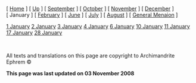 \[ [Home](index.md) \] \[ [Up](menaion.md) \] \[ [September](sep-int.md) \] \[ [October](oct-int.md) \] \[ [November](nov-int.md) \] \[ [December](dec-int.md) \] \[ January \] \[ [February](february.md) \] \[ [June](Menaion-June.md) \] \[ [July](july1.md) \] \[ [August](aug.md) \] \[ [General Menaion](general.md) \]

[1 January](1january.md)
[2 January](jan02.md)
[3 January](3_january.md)
[4 January](4_january.md)
[6 January](6january.md)
[10 January](10_january.md)
[11 January](11_january.md)
[17 January](17_january.md)
[28 January](28_january.md)

 

All texts and translations on this page are copyright to
Archimandrite Ephrem ©

**This page was last updated on 03 November 2008**
